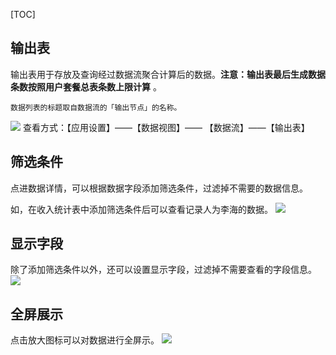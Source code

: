 [TOC]
## 输出表
输出表用于存放及查询经过数据流聚合计算后的数据。**注意：输出表最后生成数据条数按照用户套餐总表条数上限计算** 。

`数据列表的标题取自数据流的「输出节点」的名称。`

![](http://docfiles.baibaoyun.com/Fnsf5xHtjxF96uU8FjolDoVTZz3m)
查看方式：【应用设置】——【数据视图】—— 【数据流】——【输出表】

## 筛选条件
点进数据详情，可以根据数据字段添加筛选条件，过滤掉不需要的数据信息。

如，在收入统计表中添加筛选条件后可以查看记录人为李海的数据。
![](http://docfiles.baibaoyun.com/Ftthvdio6mrCX-epgJjublk_FSR0)


## 显示字段
除了添加筛选条件以外，还可以设置显示字段，过滤掉不需要查看的字段信息。
![](http://docfiles.baibaoyun.com/FgJ3TO-NQM3VfLntvA8Ql4PCf9dz)


## 全屏展示
点击放大图标可以对数据进行全屏示。
![](http://docfiles.baibaoyun.com/FpMz4pS-9G5B_C0SavkvISMi1Ndy)